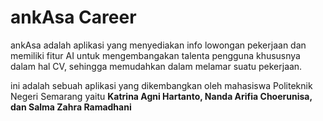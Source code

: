 # ankAsa Career

ankAsa adalah aplikasi yang menyediakan info lowongan pekerjaan dan memiliki fitur AI untuk mengembangakan talenta pengguna khususnya dalam hal CV, sehingga memudahkan dalam melamar suatu pekerjaan. 

ini adalah sebuah aplikasi yang dikembangkan oleh mahasiswa Politeknik Negeri Semarang yaitu **Katrina Agni Hartanto, Nanda Arifia Choerunisa, dan Salma Zahra Ramadhani**
